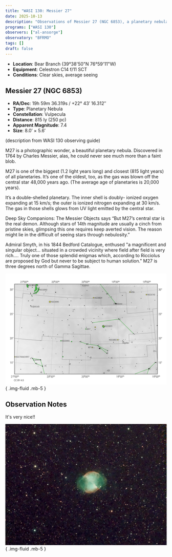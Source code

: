 ```yaml
---
title: "WASI 130: Messier 27"
date: 2025-10-13
description: "Observations of Messier 27 (NGC 6853), a planetary nebula in the constellation Vulpecula."
programs: ["WASI 130"]
observers: ["al-ansorge"]
observatory: "BFRMO"
tags: []
draft: false
---
```


- **Location**: Bear Branch (39°38'50"N 76°59'11"W)
- **Equipment**: Celestron C14 f/11 SCT
- **Conditions**: Clear skies, average seeing

## Messier 27 (NGC 6853)

- **RA/Dec**: 19h 59m 36.319s / +22° 43′ 16.312″
- **Type**: Planetary Nebula
- **Constellation**: Vulpecula
- **Distance**: 815 ly (250 pc)
- **Apparent Magnitude**: 7.4
- **Size**: 8.0′ × 5.6′

(description from WASI 130 observing guide)

M27 is a photographic wonder, a beautiful planetary nebula. Discovered in 1764
by Charles Messier, alas, he could never see much more than a faint blob.

M27 is one of the biggest (1.2 light years long) and closest (815 light years)
of all planetaries. It’s one of the oldest, too, as the gas was blown off the
central star 48,000 years ago. (The average age of planetaries is 20,000 years).

It’s a double-shelled planetary. The inner shell is doubly- ionized oxygen
expanding at 15 km/s; the outer is ionized nitrogen expanding at 30 km/s. The
gas in those shells glows from UV light emitted by the central star.

Deep Sky Companions: The Messier Objects says “But M27’s central star is the
real demon. Although stars of 14th magnitude are usually a cinch from pristine
skies, glimpsing this one requires keep averted vision. The reason might lie in
the difficult of seeing stars through nebulosity.”

Admiral Smyth, in his 1844 Bedford Catalogue, enthused "a magnificent and
singular object… situated in a crowded vicinity where field after field is very
rich…. Truly one of those splendid enigmas which, according to Ricciolus are
proposed by God but never to be subject to human solution." M27 is three degrees
north of Gamma Sagittae.

![Messier 27](M27-starchart.svg)
{ .img-fluid .mb-5 }

## Observation Notes

It's very nice!!

![M27 image](M27_20251001-211451.jpg)
{ .img-fluid .mb-5 }
